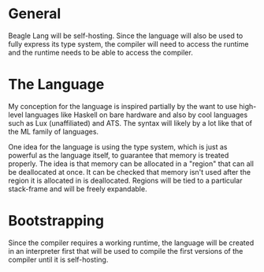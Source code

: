 General
=======

Beagle Lang will be self-hosting. Since the language will also be used to fully
express its type system, the compiler will need to access the runtime and the 
runtime needs to be able to access the compiler.

The Language
============

My conception for the language is inspired partially by the want to use
high-level languages like Haskell on bare hardware and also by cool languages
such as Lux (unaffiliated) and ATS. The syntax will likely by a lot like that 
of the ML family of languages.

One idea for the language is using the type system, which is just as powerful
as the language itself, to guarantee that memory is treated properly. The idea
is that memory can be allocated in a "region" that can all be deallocated at
once. It can be checked that memory isn't used after the region it is allocated
in is deallocated. Regions will be tied to a particular stack-frame and will be
freely expandable.

Bootstrapping
=============

Since the compiler requires a working runtime, the language will be created in
an interpreter first that will be used to compile the first versions of the
compiler until it is self-hosting.
